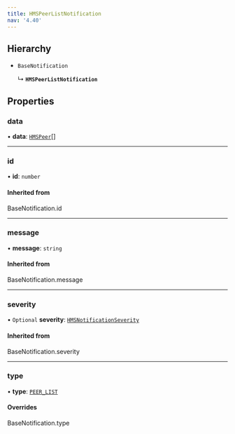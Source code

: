 ```yaml
---
title: HMSPeerListNotification
nav: '4.40'
---
```


## Hierarchy

- `BaseNotification`

  ↳ **`HMSPeerListNotification`**

## Properties

### data

• **data**: [`HMSPeer`](/api-reference/javascript/v2/interfaces/HMSPeer)[]

---

### id

• **id**: `number`

#### Inherited from

BaseNotification.id

---

### message

• **message**: `string`

#### Inherited from

BaseNotification.message

---

### severity

• `Optional` **severity**: [`HMSNotificationSeverity`](/api-reference/javascript/v2/enums/HMSNotificationSeverity)

#### Inherited from

BaseNotification.severity

---

### type

• **type**: [`PEER_LIST`](/api-reference/javascript/v2/enums/HMSNotificationTypes#peer_list)

#### Overrides

BaseNotification.type

